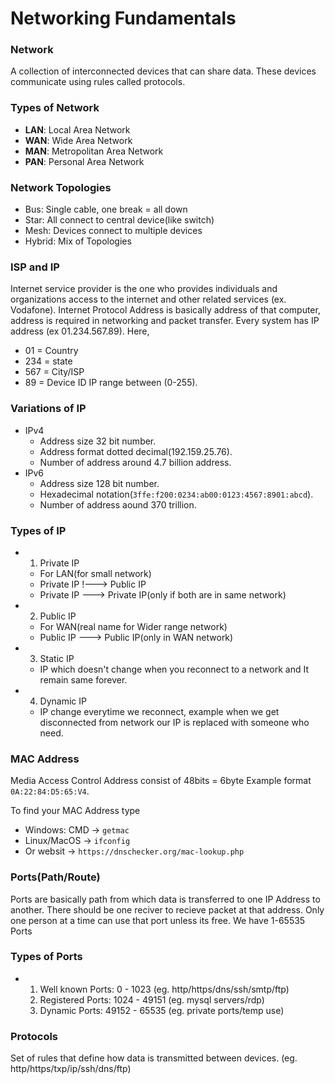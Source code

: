 # Networking Fundamentals

### Network
A collection of interconnected devices that can share data. These devices communicate using rules called protocols.

### Types of Network
- **LAN**: Local Area Network
- **WAN**: Wide Area Network
- **MAN**: Metropolitan Area Network
- **PAN**: Personal Area Network

### Network Topologies
- Bus: Single cable, one break = all down
- Star: All connect to central device(like switch)
- Mesh: Devices connect to multiple devices
- Hybrid: Mix of Topologies

### ISP and IP
Internet service provider is the one who provides individuals and organizations access to the internet and other related services (ex. Vodafone). Internet Protocol Address is basically address of that computer, address is required in networking and packet transfer. Every system has IP address (ex 01.234.567.89).
Here, 
- 01 = Country
- 234 = state
- 567 = City/ISP
- 89 = Device ID
IP range between (0-255).

### Variations of IP
- IPv4
    - Address size 32 bit number.
    - Address format dotted decimal(192.159.25.76).
    - Number of address around 4.7 billion address.
- IPv6
    - Address size 128 bit number.
    - Hexadecimal notation(`3ffe:f200:0234:ab00:0123:4567:8901:abcd`).
    - Number of address aound 370 trillion.
 
### Types of IP
- 1. Private IP
  - For LAN(for small network)
  - Private IP !---> Public IP
  - Private IP ---> Private IP(only if both are in same network)
    
- 2. Public IP
  - For WAN(real name for Wider range network)
  - Public IP ---> Public IP(only in WAN network)

- 3. Static IP
  - IP which doesn't change when you reconnect to a network and It remain same forever.
 
- 4. Dynamic IP
  - IP change everytime we reconnect, example when we get disconnected from network our IP is replaced with someone who need.

### MAC Address
Media Access Control Address consist of 48bits = 6byte
Example format `0A:22:84:D5:65:V4`.

To find your MAC Address type 
- Windows: CMD -> `getmac`
- Linux/MacOS -> `ifconfig`
- Or websit -> `https://dnschecker.org/mac-lookup.php`

### Ports(Path/Route)
Ports are basically path from which data is transferred to one IP Address to another. There should be one reciver to recieve packet at that address. Only one person at a time can use that port unless its free. We have 1-65535 Ports

### Types of Ports
- 1. Well known Ports: 0 - 1023 (eg. http/https/dns/ssh/smtp/ftp)
  2. Registered Ports: 1024 - 49151 (eg. mysql servers/rdp)
  3. Dynamic Ports: 49152 - 65535 (eg. private ports/temp use)

### Protocols
Set of rules that define how data is transmitted between devices. (eg. http/https/txp/ip/ssh/dns/ftp)
